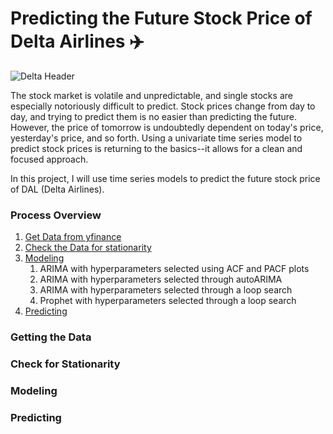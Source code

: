 # Predicting the Future Stock Price of Delta Airlines ✈️

![Delta Header](https://www.linkedin.com/in/pdcrowley/overlay/background-image/')

The stock market is volatile and unpredictable, and single stocks are especially notoriously difficult to predict. 
Stock prices change from day to day, and trying to predict them is no easier than predicting the future. 
However, the price of tomorrow is undoubtedly dependent on today's price, yesterday's price, and so forth.
Using a univariate time series model to predict stock prices is returning to the basics--it allows for a clean and focused approach. 

In this project, I will use time series models to predict the future stock price of DAL (Delta Airlines). 

### Process Overview

1. [Get Data from yfinance](#Getting-the-Data)
2. [Check the Data for stationarity](#Check-for-Stationarity)
3. [Modeling](#Modeling)
     1. ARIMA with hyperparameters selected using ACF and PACF plots
     2. ARIMA with hyperparameters selected through autoARIMA
     3. ARIMA with hyperparameters selected through a loop search
     4. Prophet with hyperparameters selected through a loop search
4. [Predicting](#Predicting)

### Getting the Data

### Check for Stationarity

### Modeling

### Predicting



